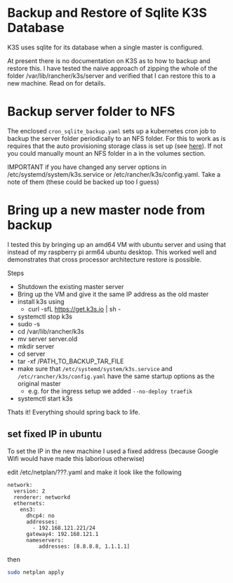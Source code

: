 Backup and Restore of Sqlite K3S Database
=========================================

K3S uses sqlite for its database when a single master is configured.

At present there is no documentation on K3S as to how to backup and restore 
this. I have tested the naive approach of zipping the whole of the folder
/var/lib/rancher/k3s/server and verified that I can restore this to a new
machine. Read on for details.

Backup server folder to NFS
=======================
The enclosed `cron_sqlite_backup.yaml` sets up a kubernetes cron job to backup the 
server folder periodically to an NFS folder. For this to work as is requires
that the auto provisioning storage class is set up 
(see [here](../dynamic-nfs/README.md)). If not you could manually mount an NFS
folder in a in the volumes section.

IMPORTANT if you have changed any server options in /etc/systemd/system/k3s.service
or /etc/rancher/k3s/config.yaml. Take a note of them (these could be backed up
too I guess)


Bring up a new master node from backup
======================================

I tested this by bringing up an amd64 VM with ubuntu server and using that 
instead of my raspberry pi arm64 ubuntu desktop. This worked well and demonstrates
that cross processor architecture restore is possible.

Steps

- Shutdown the existing master server
- Bring up the VM and give it the same IP address as the old master
- install k3s using 
  - curl -sfL https://get.k3s.io | sh -
- systemctl stop k3s
- sudo -s
- cd /var/lib/rancher/k3s
- mv server server.old
- mkdir server
- cd server
- tar -xf /PATH_TO_BACKUP_TAR_FILE
- make sure that `/etc/systemd/system/k3s.service` and `/etc/rancher/k3s/config.yaml`
  have the same startup options as the original master  
  - e.g. for the ingress setup we added `--no-deploy traefik`
- systemctl start k3s

Thats it! Everything should spring back to life.

set fixed IP in ubuntu
----------------------

To set the IP in the new machine I used a fixed address (because Google Wifi
would have made this laborious otherwise)

edit /etc/netplan/???.yaml and make it look like the following
```
network:
  version: 2
  renderer: networkd
  ethernets:
    ens3:
      dhcp4: no
      addresses:
        - 192.168.121.221/24
      gateway4: 192.168.121.1
      nameservers:
          addresses: [8.8.8.8, 1.1.1.1]
```

then
```bash
sudo netplan apply
```

